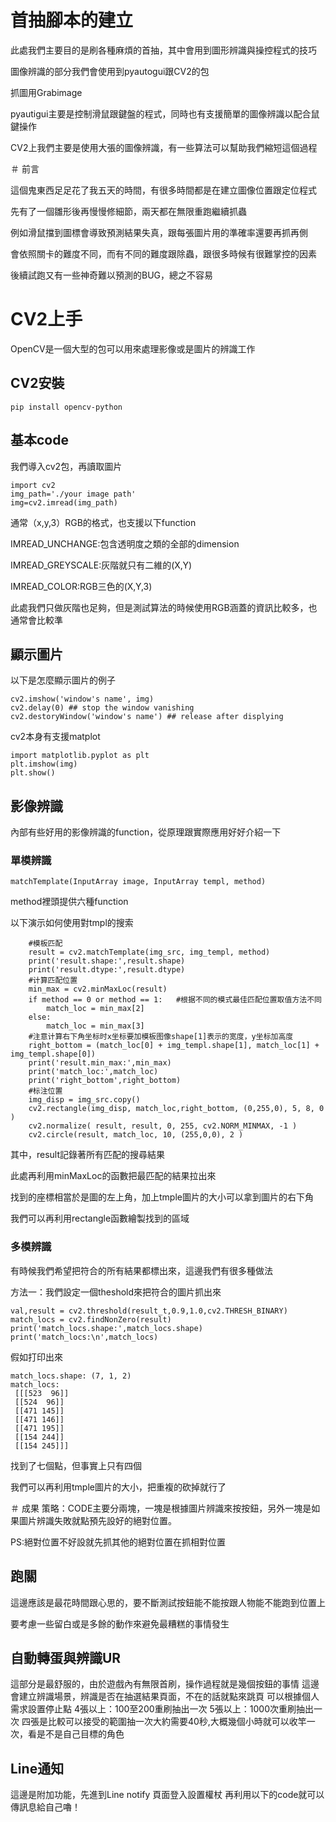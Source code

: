 # 首抽腳本的建立
此處我們主要目的是刷各種麻煩的首抽，其中會用到圖形辨識與操控程式的技巧

圖像辨識的部分我們會使用到pyautogui跟CV2的包

抓圖用Grabimage

pyautigui主要是控制滑鼠跟鍵盤的程式，同時也有支援簡單的圖像辨識以配合鼠鍵操作

CV2上我們主要是使用大張的圖像辨識，有一些算法可以幫助我們縮短這個過程

＃ 前言

這個鬼東西足足花了我五天的時間，有很多時間都是在建立圖像位置跟定位程式

先有了一個雛形後再慢慢修細節，兩天都在無限重跑繼續抓蟲

例如滑鼠擋到圖標會導致預測結果失真，跟每張圖片用的準確率還要再抓再側

會依照關卡的難度不同，而有不同的難度跟除蟲，跟很多時候有很難掌控的因素

後續試跑又有一些神奇難以預測的BUG，總之不容易

# CV2上手

OpenCV是一個大型的包可以用來處理影像或是圖片的辨識工作

## CV2安裝
```
pip install opencv-python
```
## 基本code
我們導入cv2包，再讀取圖片
```
import cv2
img_path='./your image path'
img=cv2.imread(img_path)
```
通常（x,y,3）RGB的格式，也支援以下function

IMREAD_UNCHANGE:包含透明度之類的全部的dimension

IMREAD_GREYSCALE:灰階就只有二維的(X,Y)

IMREAD_COLOR:RGB三色的(X,Y,3)

此處我們只做灰階也足夠，但是測試算法的時候使用RGB涵蓋的資訊比較多，也通常會比較準

## 顯示圖片
以下是怎麼顯示圖片的例子
```
cv2.imshow('window's name', img)
cv2.delay(0) ## stop the window vanishing
cv2.destoryWindow('window's name') ## release after displying
```
cv2本身有支援matplot
```
import matplotlib.pyplot as plt
plt.imshow(img)
plt.show()
```
## 影像辨識
內部有些好用的影像辨識的function，從原理跟實際應用好好介紹一下
### 單模辨識
```
matchTemplate(InputArray image, InputArray templ, method)
```
method裡頭提供六種function

以下演示如何使用對tmpl的搜索

```
    #模板匹配
    result = cv2.matchTemplate(img_src, img_templ, method)
    print('result.shape:',result.shape)
    print('result.dtype:',result.dtype)
    #计算匹配位置
    min_max = cv2.minMaxLoc(result)
    if method == 0 or method == 1:   #根据不同的模式最佳匹配位置取值方法不同
        match_loc = min_max[2]
    else:
        match_loc = min_max[3]      
    #注意计算右下角坐标时x坐标要加模板图像shape[1]表示的宽度，y坐标加高度
    right_bottom = (match_loc[0] + img_templ.shape[1], match_loc[1] + img_templ.shape[0])
    print('result.min_max:',min_max)
    print('match_loc:',match_loc)
    print('right_bottom',right_bottom)
    #标注位置
    img_disp = img_src.copy()
    cv2.rectangle(img_disp, match_loc,right_bottom, (0,255,0), 5, 8, 0 )
    cv2.normalize( result, result, 0, 255, cv2.NORM_MINMAX, -1 )
    cv2.circle(result, match_loc, 10, (255,0,0), 2 )
```
其中，result記錄著所有匹配的搜尋結果

此處再利用minMaxLoc的函數把最匹配的結果拉出來

找到的座標相當於是圖的左上角，加上tmple圖片的大小可以拿到圖片的右下角

我們可以再利用rectangle函數繪製找到的區域

### 多模辨識

有時候我們希望把符合的所有結果都標出來，這邊我們有很多種做法

方法一：我們設定一個theshold來把符合的圖片抓出來

```
val,result = cv2.threshold(result_t,0.9,1.0,cv2.THRESH_BINARY)
match_locs = cv2.findNonZero(result)
print('match_locs.shape:',match_locs.shape) 
print('match_locs:\n',match_locs)
```

假如打印出來

```
match_locs.shape: (7, 1, 2)
match_locs:
 [[[523  96]]
 [[524  96]]
 [[471 145]]
 [[471 146]]
 [[471 195]]
 [[154 244]]
 [[154 245]]]
```
找到了七個點，但事實上只有四個

我們可以再利用tmple圖片的大小，把重複的砍掉就行了


＃ 成果
策略：CODE主要分兩塊，一塊是根據圖片辨識來按按鈕，另外一塊是如果圖片辨識失敗就點預先設好的絕對位置。

PS:絕對位置不好設就先抓其他的絕對位置在抓相對位置
## 跑關
這邊應該是最花時間跟心思的，要不斷測試按鈕能不能按跟人物能不能跑到位置上

要考慮一些留白或是多餘的動作來避免最糟糕的事情發生
## 自動轉蛋與辨識UR
這部分是最舒服的，由於遊戲內有無限首刷，操作過程就是幾個按鈕的事情
這邊會建立辨識場景，辨識是否在抽選結果頁面，不在的話就點來跳頁
可以根據個人需求設置停止點
4張以上：100至200重刷抽出一次
5張以上：1000次重刷抽出一次
四張是比較可以接受的範圍抽一次大約需要40秒,大概幾個小時就可以收竿一次，看是不是自己目標的角色
## Line通知
這邊是附加功能，先進到Line notify 頁面登入設置權杖
再利用以下的code就可以傳訊息給自己嚕！
